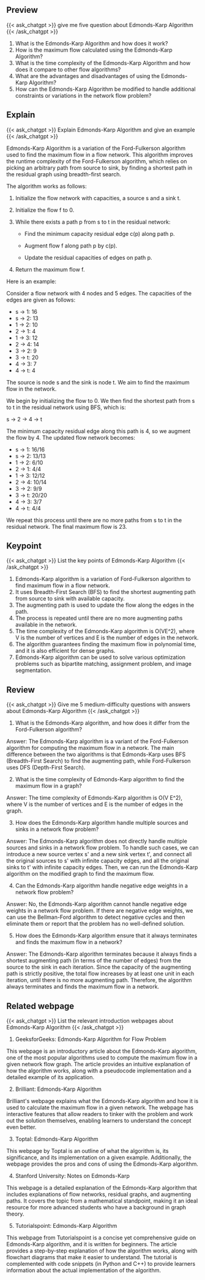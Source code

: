 ## Preview
{{< ask_chatgpt >}}
give me five question about Edmonds-Karp Algorithm
{{< /ask_chatgpt >}}



1. What is the Edmonds-Karp Algorithm and how does it work?
2. How is the maximum flow calculated using the Edmonds-Karp Algorithm?
3. What is the time complexity of the Edmonds-Karp Algorithm and how does it compare to other flow algorithms?
4. What are the advantages and disadvantages of using the Edmonds-Karp Algorithm?
5. How can the Edmonds-Karp Algorithm be modified to handle additional constraints or variations in the network flow problem?   

## Explain
{{< ask_chatgpt >}}
Explain Edmonds-Karp Algorithm and give an example
{{< /ask_chatgpt >}}



Edmonds-Karp Algorithm is a variation of the Ford-Fulkerson algorithm used to find the maximum flow in a flow network. This algorithm improves the runtime complexity of the Ford-Fulkerson algorithm, which relies on picking an arbitrary path from source to sink, by finding a shortest path in the residual graph using breadth-first search.

The algorithm works as follows:

1. Initialize the flow network with capacities, a source s and a sink t.

2. Initialize the flow f to 0.

3. While there exists a path p from s to t in the residual network:

   * Find the minimum capacity residual edge c(p) along path p.
   
   * Augment flow f along path p by c(p).
   
   * Update the residual capacities of edges on path p.
   
4. Return the maximum flow f.

Here is an example:

Consider a flow network with 4 nodes and 5 edges. The capacities of the edges are given as follows:

* s -> 1: 16
* s -> 2: 13
* 1 -> 2: 10
* 2 -> 1: 4
* 1 -> 3: 12
* 2 -> 4: 14
* 3 -> 2: 9
* 3 -> t: 20
* 4 -> 3: 7
* 4 -> t: 4

The source is node s and the sink is node t. We aim to find the maximum flow in the network.

We begin by initializing the flow to 0. We then find the shortest path from s to t in the residual network using BFS, which is:

s -> 2 -> 4 -> t

The minimum capacity residual edge along this path is 4, so we augment the flow by 4. The updated flow network becomes:

* s -> 1: 16/16
* s -> 2: 13/13
* 1 -> 2: 6/10
* 2 -> 1: 4/4
* 1 -> 3: 12/12
* 2 -> 4: 10/14
* 3 -> 2: 9/9
* 3 -> t: 20/20
* 4 -> 3: 3/7
* 4 -> t: 4/4

We repeat this process until there are no more paths from s to t in the residual network. The final maximum flow is 23.   

## Keypoint
{{< ask_chatgpt >}}
List the key points of Edmonds-Karp Algorithm
{{< /ask_chatgpt >}}



1. Edmonds-Karp algorithm is a variation of Ford-Fulkerson algorithm to find maximum flow in a flow network.
2. It uses Breadth-First Search (BFS) to find the shortest augmenting path from source to sink with available capacity.
3. The augmenting path is used to update the flow along the edges in the path.
4. The process is repeated until there are no more augmenting paths available in the network.
5. The time complexity of the Edmonds-Karp algorithm is O(VE^2), where V is the number of vertices and E is the number of edges in the network.
6. The algorithm guarantees finding the maximum flow in polynomial time, and it is also efficient for dense graphs.
7. Edmonds-Karp algorithm can be used to solve various optimization problems such as bipartite matching, assignment problem, and image segmentation.   

## Review
{{< ask_chatgpt >}}
Give me 5 medium-difficulty questions with answers about Edmonds-Karp Algorithm
{{< /ask_chatgpt >}}



1. What is the Edmonds-Karp algorithm, and how does it differ from the Ford-Fulkerson algorithm?

Answer: The Edmonds-Karp algorithm is a variant of the Ford-Fulkerson algorithm for computing the maximum flow in a network. The main difference between the two algorithms is that Edmonds-Karp uses BFS (Breadth-First Search) to find the augmenting path, while Ford-Fulkerson uses DFS (Depth-First Search).

2. What is the time complexity of Edmonds-Karp algorithm to find the maximum flow in a graph?

Answer: The time complexity of Edmonds-Karp algorithm is O(V E^2), where V is the number of vertices and E is the number of edges in the graph.

3. How does the Edmonds-Karp algorithm handle multiple sources and sinks in a network flow problem?

Answer: The Edmonds-Karp algorithm does not directly handle multiple sources and sinks in a network flow problem. To handle such cases, we can introduce a new source vertex s' and a new sink vertex t', and connect all the original sources to s' with infinite capacity edges, and all the original sinks to t' with infinite capacity edges. Then, we can run the Edmonds-Karp algorithm on the modified graph to find the maximum flow.

4. Can the Edmonds-Karp algorithm handle negative edge weights in a network flow problem?

Answer: No, the Edmonds-Karp algorithm cannot handle negative edge weights in a network flow problem. If there are negative edge weights, we can use the Bellman-Ford algorithm to detect negative cycles and then eliminate them or report that the problem has no well-defined solution.

5. How does the Edmonds-Karp algorithm ensure that it always terminates and finds the maximum flow in a network?

Answer: The Edmonds-Karp algorithm terminates because it always finds a shortest augmenting path (in terms of the number of edges) from the source to the sink in each iteration. Since the capacity of the augmenting path is strictly positive, the total flow increases by at least one unit in each iteration, until there is no more augmenting path. Therefore, the algorithm always terminates and finds the maximum flow in a network.   

## Related webpage
{{< ask_chatgpt >}}
List the relevant introduction webpages about Edmonds-Karp Algorithm
{{< /ask_chatgpt >}}



1. GeeksforGeeks: Edmonds-Karp Algorithm for Flow Problem

This webpage is an introductory article about the Edmonds-Karp algorithm, one of the most popular algorithms used to compute the maximum flow in a given network flow graph. The article provides an intuitive explanation of how the algorithm works, along with a pseudocode implementation and a detailed example of its application.

2. Brilliant: Edmonds-Karp Algorithm

Brilliant's webpage explains what the Edmonds-Karp algorithm and how it is used to calculate the maximum flow in a given network. The webpage has interactive features that allow readers to tinker with the problem and work out the solution themselves, enabling learners to understand the concept even better.

3. Toptal: Edmonds-Karp Algorithm

This webpage by Toptal is an outline of what the algorithm is, its significance, and its implementation on a given example. Additionally, the webpage provides the pros and cons of using the Edmonds-Karp algorithm.

4. Stanford University: Notes on Edmonds-Karp

This webpage is a detailed explanation of the Edmonds-Karp algorithm that includes explanations of flow networks, residual graphs, and augmenting paths. It covers the topic from a mathematical standpoint, making it an ideal resource for more advanced students who have a background in graph theory.

5. Tutorialspoint: Edmonds-Karp Algorithm

This webpage from Tutorialspoint is a concise yet comprehensive guide on Edmonds-Karp algorithm, and it is written for beginners. The article provides a step-by-step explanation of how the algorithm works, along with flowchart diagrams that make it easier to understand. The tutorial is complemented with code snippets (in Python and C++) to provide learners information about the actual implementation of the algorithm.   

